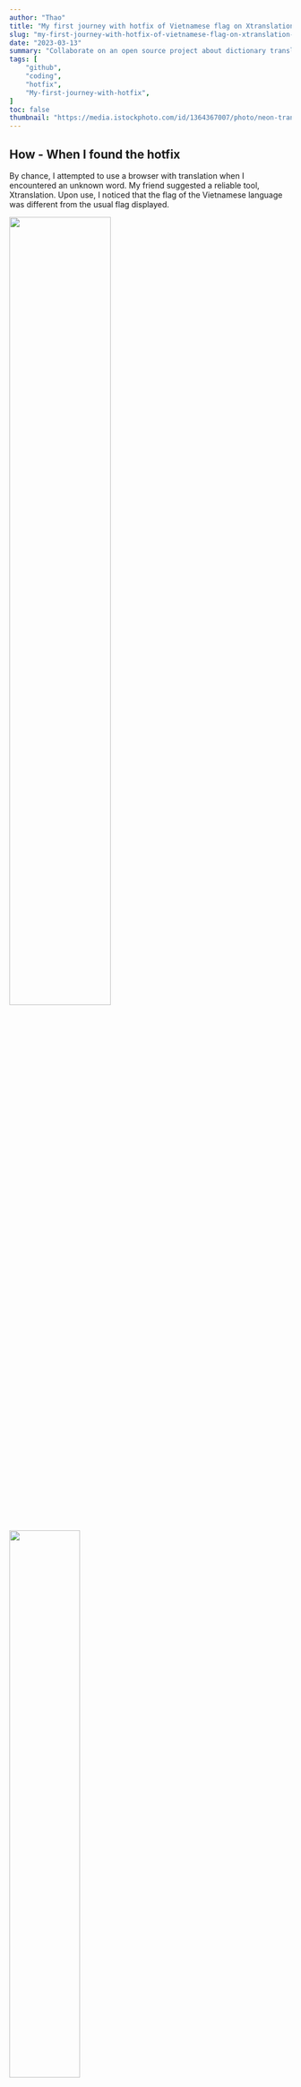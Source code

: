 ```yaml
---
author: "Thao"
title: "My first journey with hotfix of Vietnamese flag on Xtranslation CHAP.1"
slug: "my-first-journey-with-hotfix-of-vietnamese-flag-on-xtranslation-chap.1"
date: "2023-03-13"
summary: "Collaborate on an open source project about dictionary translation with hotfix about Vietnamese flag by using Typescript."
tags: [
    "github",
    "coding",
    "hotfix",
    "My-first-journey-with-hotfix",
]
toc: false
thumbnail: "https://media.istockphoto.com/id/1364367007/photo/neon-translation-icon-with-message-technology-and-people-icons.jpg?b=1&s=170667a&w=0&k=20&c=POiR7jCwBjszP_x-bMxzCOmPL4sGGGTtJ6x8eSsYyhE="
---
```


## How - When I found the hotfix
By chance, I attempted to use a browser with translation when I encountered an unknown word. My friend suggested a reliable tool, Xtranslation. Upon use, I noticed that the flag of the Vietnamese language was different from the usual flag displayed. 

<img src="/hotfix-img/translate-flag.png" width="60%"/>

<img src="/hotfix-img/flag-found-zoom.png" width="50%"/>

Upon zooming in, I realized that the flag belonged to an island.

<img src="/hotfix-img/flag-zoom.png" width="40%"/>

I then searched for the image on Google to determine which country or location the flag belonged to.

<img src="/hotfix-img/flag-search.png" width="80%"/>

I learned that the flag belonged to the Virgin Islands in the United States. Consequently, I sought a way to change the flag by searching for the code related to Xtranslate and found out that it was an open-source application.

<img src="/hotfix-img/github-search.png" width="70%"/>

<img src="/hotfix-img/flag-code-search.png" width="50%"/>

```ts
const langIconFile = langToFlagIconMap[locale] ?? locale;
    return require(`flag-icons/flags/4x3/${langIconFile}.svg`);
```

Afterwards, I searched for the library of flag icons.

<img src="/hotfix-img/flag-lib-search.png" width="70%"/>

In the library, when I searched for the prefix `vi` and `viet`, I found these flags.
[Flag Icons](https://flagicons.lipis.dev/)

<img src="/hotfix-img/prefix-search.png" width="50%"/>

<img src="/hotfix-img/flag-prefix-abb.png" width="50%"/>

Continuing my search, I discovered the code related to the flags. Fortunately, the application was built using Typescript, and since I am currently studying it, I was able to understand the code. 

[Link code from line 237](https://github.com/ixrock/XTranslate/blob/4ad4b0927417234ca3aa19b7e04a8a4e6378b512/src/components/select-language/select-language.tsx#L237)

```ts
export function getFlagIcon(locale: string): string | undefined {
  try {
    const langIconFile = langToFlagIconMap[locale] ?? locale;
    return require(`flag-icons/flags/4x3/${langIconFile}.svg`);
  } catch (error) {
    return undefined; // noop
  }
```

Therefore, the string we use to search for a flag, for example, `ce`, serves as the `key` in a map. It will return the corresponding value, in this case, `ph` which refers to the Philippines. The flag of that country will then be displayed. 

[Link code from line 206](https://github.com/ixrock/XTranslate/blob/4ad4b0927417234ca3aa19b7e04a8a4e6378b512/src/components/select-language/select-language.tsx#L206)

```ts
export const langToFlagIconMap: Record<string, string> = {
  "sq": "al", // Albanian
  "hy": "am", // Armenian
  "ce": "ph", // Cebuano (Philippines)
  "bn": "bd", // Bengali (Bangladesh)
  "ny": "mw", // Malawi, Zambia, Mozambique, Zimbabwe
  "cs": "cz", // Czech Republic
  "da": "dk", // Danish
  "en": "gb", // English
  "el": "gr", // Greek
  "ka": "ge", // Georgian
  "ha": "ne", // Hausa (West Africa)
  "haw": "hm", // Hawaiian
  "hi": "in", // Hindi (India)
  "te": "in", // Telugu (India)
  "ur": "pk", // Urdu (Pakistan)
  "ja": "jp", // Japanese
  "ko": "kr", // Korean
  "lo": "la", // Laos
  "uk": "ua", // Ukrainian
  "fa": "ir", // Iran (Persian)
  "ku": "iq", // Iraq, Kurdistan Region
  "ma": "nz", // Maori (New Zealand)
  "sw": "ke", // Swahili (Kenya, Rwanda, Tanzania, Uganda)
  "zh-CN": "cn", // Chinese (Simplified)
  "zh-TW": "tw", // Chinese (Taiwan)
  "yo": "ng", // Yoruba (Nigeria)
  "zu": "za", // Zulu (South Africa)
  "xh": "za", // Xhosa (South Africa)
};
```

In case the country string `key` we are searching for is not included in the list of countries, the `locale` variable will revert to the default value of `locale`. The following code snippet demonstrates this behavior:

```ts
langToFlagIconMap[locale] ?? locale;
```

As the list of countries above does not yet include `vi`, which represents the Vietnamese language in the translations list, the `locale` variable will default to `vi`. However, this conflicts with the flag icon for Virgin Islands, which also uses the `vi` code.

So how to contact the author:hushed:? how to change the flag:anguished:?To resolve this issue, it is necessary to reach out to the author of the code to request an update. In doing so, the flag icon for Vietnam can be added to the list of country codes, ensuring that it is correctly displayed when `vi` is used as the `locale`. 
Many thank you for reading, and in my next chapter, I will share how I tackled this hotfix:blush:.


